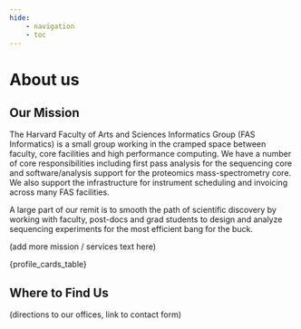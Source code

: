 ```yaml
---
hide:
    - navigation
    - toc
---
```



# About us

## Our Mission

The Harvard Faculty of Arts and Sciences Informatics Group (FAS Informatics) is a small group working in the cramped space between faculty, core facilities and high performance computing. We have a number of core responsibilities including first pass analysis for the sequencing core and software/analysis support for the proteomics mass-spectrometry core. We also support the infrastructure for instrument scheduling and invoicing across many FAS facilities.

A large part of our remit is to smooth the path of scientific discovery by working with faculty, post-docs and grad students to design and analyze sequencing experiments for the most efficient bang for the buck.

(add more mission / services text here)

{profile_cards_table}

## Where to Find Us

(directions to our offices, link to contact form)
